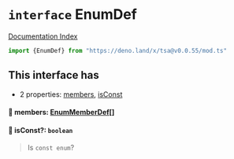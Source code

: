 # `interface` EnumDef

[Documentation Index](../README.md)

```ts
import {EnumDef} from "https://deno.land/x/tsa@v0.0.55/mod.ts"
```

## This interface has

- 2 properties:
[members](#-members-enummemberdef),
[isConst](#-isconst-boolean)


#### 📄 members: [EnumMemberDef](../interface.EnumMemberDef/README.md)\[]



#### 📄 isConst?: `boolean`

> Is `const enum`?



